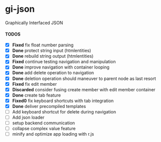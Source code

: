 # gi-json
Graphically Interfaced JSON

#### TODOS

- [x] **Fixed** fix float number parsing
- [x] **Done** protect string input (htmlentities)
- [x] **Done** rebuild string output (htmlentities)
- [x] **Fixed** continue testing navigation and manipulation
- [x] **Done** improve navigation with container looping
- [x] **Done** add delete operation to navigation
- [x] **Done** deletion operation should maneuver to parent node as last resort
- [x] **Fixed** fix edit member
- [x] **Discarded** consider fusing create member with edit member container
- [x] **Done** create tab feature
- [x] **Fixed0** fix keyboard shortcuts with tab integration
- [x] **Done** deliver precompiled templates
- [ ] Add keyboard shortcut for delete during navigation
- [ ] Add json loader
- [ ] setup backend communication
- [ ] collapse complex value feature
- [ ] minify and optimize app loading with r.js

